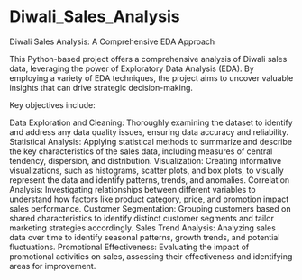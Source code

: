 # Diwali_Sales_Analysis
Diwali Sales Analysis: A Comprehensive EDA Approach

This Python-based project offers a comprehensive analysis of Diwali sales data, leveraging the power of Exploratory Data Analysis (EDA). By employing a variety of EDA techniques, the project aims to uncover valuable insights that can drive strategic decision-making.

Key objectives include:

Data Exploration and Cleaning: Thoroughly examining the dataset to identify and address any data quality issues, ensuring data accuracy and reliability.
Statistical Analysis: Applying statistical methods to summarize and describe the key characteristics of the sales data, including measures of central tendency, dispersion, and distribution.
Visualization: Creating informative visualizations, such as histograms, scatter plots, and box plots, to visually represent the data and identify patterns, trends, and anomalies.
Correlation Analysis: Investigating relationships between different variables to understand how factors like product category, price, and promotion impact sales performance.
Customer Segmentation: Grouping customers based on shared characteristics to identify distinct customer segments and tailor marketing strategies accordingly.
Sales Trend Analysis: Analyzing sales data over time to identify seasonal patterns, growth trends, and potential fluctuations.
Promotional Effectiveness: Evaluating the impact of promotional activities on sales, assessing their effectiveness and identifying areas for improvement.




